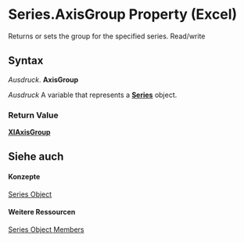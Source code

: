
# Series.AxisGroup Property (Excel)

Returns or sets the group for the specified series. Read/write


## Syntax

 _Ausdruck_. **AxisGroup**

 _Ausdruck_ A variable that represents a **[Series](c7d34b32-8172-f7a0-0a17-f01d44246b64.md)** object.


### Return Value

 **[XlAxisGroup](30e0b817-547f-70f8-6e27-4a14031d1d79.md)**


## Siehe auch


#### Konzepte


[Series Object](c7d34b32-8172-f7a0-0a17-f01d44246b64.md)
#### Weitere Ressourcen


[Series Object Members](http://msdn.microsoft.com/library/eeab4f69-b436-9de7-5d4a-0a5c63f2dfce%28Office.15%29.aspx)